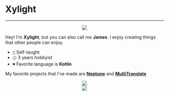 # Xylight
---

<p align="center">
<img src="https://skillicons.dev/icons?i=kotlin,java,ts,js,svelte,html,css">
</p>

Hey! I'm **Xylight**, but you can also call me **James**. I enjoy creating things that other people can enjoy.

- `🌱` Self-taught
- `🕜` 3 years hobbyist
- `♥️` Favorite language is **Kotlin**

My favorite projects that I've made are [**Neptune**](https://github.com/Xyphyn/Neptune) and [**MultiTranslate**](https://github.com/Xyphyn/MultiTranslate)

<p align="center">
<img src="https://github-readme-stats.vercel.app/api?username=Xyphyn&show_icons=true&theme=dark&bg_color=30,E53AFF,9900FF&text_color=ffffff&hide_border=true">
<br />
<img src="https://github-readme-stats.vercel.app/api/top-langs/?username=Xyphyn&show_icons=true&theme=dark&bg_color=30,E53AFF,9900FF&text_color=ffffff&hide_border=true&hide=java">
</p>
